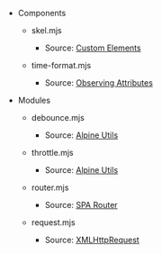 - Components 
  - skel.mjs
    - Source: [Custom Elements](https://javascript.info/custom-elements)

  - time-format.mjs
    - Source: [Observing Attributes](https://javascript.info/custom-elements#observing-attributes)

- Modules
  - debounce.mjs
    - Source: [Alpine Utils](https://github.com/alpinejs/alpine/blob/main/packages/alpinejs/src/utils/debounce.js)

  - throttle.mjs
    - Source: [Alpine Utils](https://github.com/alpinejs/alpine/blob/main/packages/alpinejs/src/utils/throttle.js)

  - router.mjs
    - Source: [SPA Router](https://www.youtube.com/watch?v=ZleShIpv5zQ)

  - request.mjs
    - Source: [XMLHttpRequest](https://www.youtube.com/watch?v=4K33w-0-p2c)
